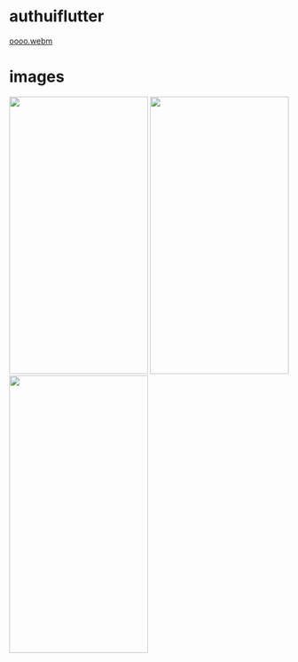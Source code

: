 # authuiflutter
[oooo.webm](https://user-images.githubusercontent.com/113675481/203848098-12025374-6fbb-4339-899e-2c872267633f.webm)
# images 

<img src ="https://user-images.githubusercontent.com/113675481/203848332-4bd62c01-a6f9-4ed6-8d99-346f7d052d56.png" width="250" height="500" />   <img src ="https://user-images.githubusercontent.com/113675481/203848340-67a7ad57-ad35-494a-b7fd-59ff3f76e9b0.png" width="250" height="500" /> <img src ="https://user-images.githubusercontent.com/113675481/203848348-23ed7e59-d527-4326-bd4e-880ffc1bfba2.png"  width="250" height="500" />


